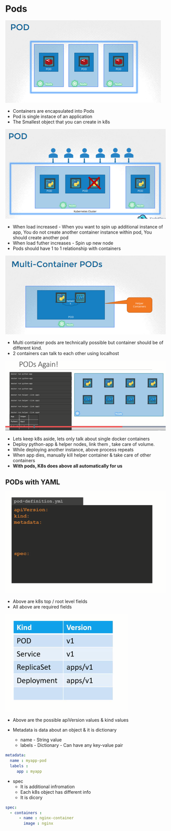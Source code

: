 # Pods 

![alt text](../core_concepts/resources/pods.PNG "Title")

- Containers are encapsulated into Pods
- Pod is single instace of an application
- The Smallest object that you can create in k8s
  
![alt text](../core_concepts/resources/pods2.PNG "Title")

- When load increased - When you want to spin up additional instance of app, You do not create another container instance within pod, You should create another pod
- When load futher increases - Spin up new node
- Pods should have 1 to 1 relationship with containers 

![alt text](../core_concepts/resources/multi_container.PNG "Title")
- Multi container pods are technically possible but container should be of different kind.
- 2 containers can talk to each other using localhost 

![alt text](../core_concepts/resources/pods3.PNG "Title")
- Lets keep k8s aside, lets only talk about single docker containers
- Deploy python-app & helper nodes, link them , take care of volume. 
- While deploying another instance, above process repeats 
- When app dies, manually kill helper container & take care of other containers
- **With pods, K8s does above all automatically for us**

## PODs with YAML
![alt text](../core_concepts/resources/pods4.PNG "Title")
- Above are k8s top / root level fields
- All above are required fields

![alt text](../core_concepts/resources/apiVersion.PNG "Title")
- Above are the possible apiVersion values & kind values 

- Metadata is data about an object & it is dictionary 
    - name - String value
    - labels - Dictionary - Can have any key-value pair 
```yaml
metadata:
  name : myapp-pod
  labels :
     app : myapp
```

- spec
    - It is additional infromation
    - Each k8s object has different info
    - It is dicory
```yaml
spec:
  - containers :
      - name : nginx-container
        image : nginx
```





